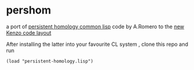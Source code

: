 # pershom
a port of [persistent homology common lisp](http://www.unirioja.es/cu/anromero/persistent-homology.zip) 
code by A.Romero to the [new Kenzo code layout](https://github.com/dimpase/kenzo)

After installing the latter into your favourite CL system , clone this repo and run 
```
(load "persistent-homology.lisp")
```


